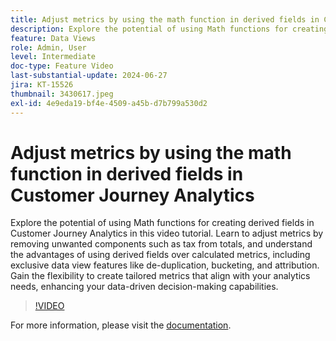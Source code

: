 ```yaml
---
title: Adjust metrics by using the math function in derived fields in Customer Journey Analytics
description: Explore the potential of using Math functions for creating derived fields in Customer Journey Analytics in this video tutorial. Learn to adjust metrics by removing unwanted components such as tax from totals, and understand the advantages of using derived fields over calculated metrics, including exclusive data view features like de-duplication, bucketing, and attribution.
feature: Data Views
role: Admin, User
level: Intermediate
doc-type: Feature Video
last-substantial-update: 2024-06-27
jira: KT-15526
thumbnail: 3430617.jpeg
exl-id: 4e9eda19-bf4e-4509-a45b-d7b799a530d2
---
```

# Adjust metrics by using the math function in derived fields in Customer Journey Analytics

Explore the potential of using Math functions for creating derived fields in Customer Journey Analytics in this video tutorial. Learn to adjust metrics by removing unwanted components such as tax from totals, and understand the advantages of using derived fields over calculated metrics, including exclusive data view features like de-duplication, bucketing, and attribution. Gain the flexibility to create tailored metrics that align with your analytics needs, enhancing your data-driven decision-making capabilities.

>[!VIDEO](https://video.tv.adobe.com/v/3430617/&learn=on)

For more information, please visit the [documentation](https://experienceleague.adobe.com/en/docs/analytics-platform/using/cja-dataviews/derived-fields).
